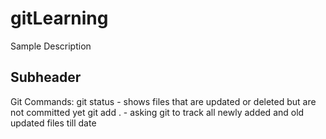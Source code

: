 # gitLearning

Sample Description

## Subheader

Git Commands:
git status - shows files that are updated or deleted but are not committed yet
git add . - asking git to track all newly added and old updated files till date 
